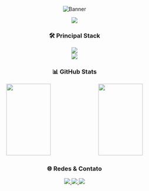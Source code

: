 <div align="center">
  
![Banner](https://capsule-render.vercel.app/api?type=waving&color=0:00ADD0,100:0D47A1&height=190&section=header&text=Victor%20Silva&fontSize=36&fontColor=FFFFFF&animation=fadeIn&fontAlignY=36&desc=Software%20Engineer%20|%20Tech%20Lead&descAlignY=55)

</div>

<p align="center">
  <img src="https://readme-typing-svg.herokuapp.com/?center=true&vCenter=true&color=00ADD0&width=800&lines=Desenvolvedor+Full+Stack+especializado+em+SaaS+e+Automação;Expert+em+Node.js,+React,+TypeScript+e+N8N;Construindo+soluções+B2B+escaláveis+e+inovadoras" />
</p>

<div align="center">
  
### 🛠️ Principal Stack

<img src="https://skillicons.dev/icons?i=react,nodejs,typescript,docker,aws" />
<br/>
<img src="https://skillicons.dev/icons?i=postgres,supabase,tailwind,vercel,git" />

### 📊 GitHub Stats

<img width="49%" height="195px" src="https://github-readme-stats.vercel.app/api?username=Captando&show_icons=true&count_private=true&hide_border=true&title_color=00ADD0&icon_color=00ADD0&text_color=c9d1d9&bg_color=0d1117" /> 
<img width="49%" height="195px" src="https://github-readme-stats.vercel.app/api/top-langs/?username=Captando&layout=compact&hide_border=true&title_color=00ADD0&text_color=c9d1d9&bg_color=0d1117" />

### 🌐 Redes & Contato

<a href="mailto:dev@captando.com.br">
  <img src="https://img.shields.io/badge/-Email-0D1117?style=for-the-badge&logo=gmail&logoColor=00ADD0">
</a>
<a href="https://captando.com.br">
  <img src="https://img.shields.io/badge/-Website-0D1117?style=for-the-badge&logo=google-chrome&logoColor=00ADD0">
</a>
<a href="www.linkedin.com/in/victor-silva-captando">
  <img src="https://img.shields.io/badge/-LinkedIn-0D1117?style=for-the-badge&logo=linkedin&logoColor=00ADD0">
</a>

</div>
